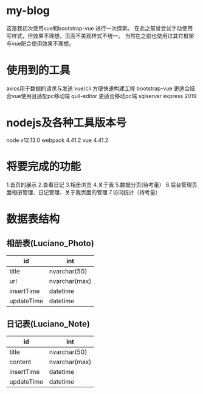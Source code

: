 # my-blog
这是我初次使用vue和bootstrap-vue 进行一次探索。
在此之前曾尝试手动使用写样式，但效果不理想，页面不美观样式不统一。
当然在之前也使用过其它框架与vue配合使用效果不理想。
# 使用到的工具
axios用于数据的请求与发送
vue/cli 方便快速构建工程
bootstrap-vue 更适合结合vue使用且适配pc移动端
qull-editor 更适合移动pc端
sqlserver express 2019
# nodejs及各种工具版本号
node v12.13.0
webpack 4.41.2
vue    4.41.2
# 将要完成的功能
1.首页的展示
2.查看日记
3.相册浏览
4.关于我
5.数据分页(待考量）
6.后台管理页面相册管理、日记管理、关于我页面的管理
7.访问统计（待考量）
# 数据表结构
## 相册表(Luciano_Photo)
| id         | int             |
|------------|-----------------|
| title      | nvarchar\(50\)  |
| url        | nvarchar\(max\) |
| insertTime | datetime        |
| updateTime | datetime        |
## 日记表(Luciano_Note)
| id         | int             |
|------------|-----------------|
| title      | nvarchar\(50\)  |
| content    | nvarchar\(max\) |
| insertTime | datetime        |
| updateTime | datetime        |
